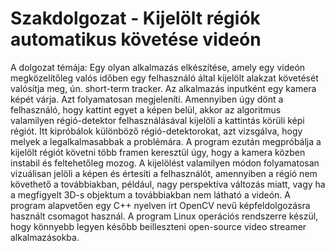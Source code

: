 # Szakdolgozat - Kijelölt régiók automatikus követése videón
A dolgozat témája: 
Egy olyan alkalmazás elkészítése, amely egy videón megközelítőleg valós időben egy felhasználó által kijelölt alakzat követését valósítja meg, ún. short-term tracker. Az alkalmazás inputként egy kamera képét várja. Azt folyamatosan megjeleníti. Amennyiben úgy dönt a felhasználó, hogy kattint egyet a képen belül, akkor az algoritmus valamilyen régió-detektor felhasználásával kijelöli a kattintás körüli képi régiót. Itt kipróbálok különböző régió-detektorokat, azt vizsgálva, hogy melyek a legalkalmasabbak a problémára. A program ezután megpróbálja a kijelölt régiót követni több framen keresztül úgy, hogy a kamera közben instabil és feltehetőleg mozog. A kijelölést valamilyen módon folyamatosan vizuálisan jelöli a képen és értesíti a felhasználót, amennyiben a régió nem követhető a továbbiakban, például, nagy perspektíva változás miatt, vagy ha a megfigyelt 3D-s objektum a továbbiakban nem látható a videón.
A program alapvetően egy C++ nyelven írt OpenCV nevű képfeldolgozásra használt csomagot használ. A program Linux operációs rendszerre készül, hogy könnyebb legyen később beilleszteni open-source video streamer alkalmazásokba.
